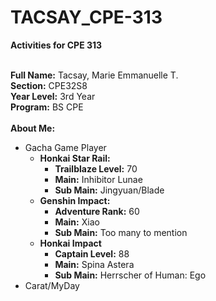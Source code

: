# TACSAY_CPE-313
**Activities for CPE 313**

<br> **Full Name:** Tacsay, Marie Emmanuelle T.
<br> **Section:** CPE32S8
<br> **Year Level:** 3rd Year
<br> **Program:** BS CPE
<br>
<br> **About Me:**
* Gacha Game Player
  * **Honkai Star Rail:**
      - **Trailblaze Level:** 70
      - **Main:** Inhibitor Lunae
      - **Sub Main:** Jingyuan/Blade
  * **Genshin Impact:**
      - **Adventure Rank:** 60
      - **Main:** Xiao
      - **Sub Main:** Too many to mention
  * **Honkai Impact**
      - **Captain Level:** 88
      - **Main:** Spina Astera
      - **Sub Main:** Herrscher of Human: Ego
* Carat/MyDay 
